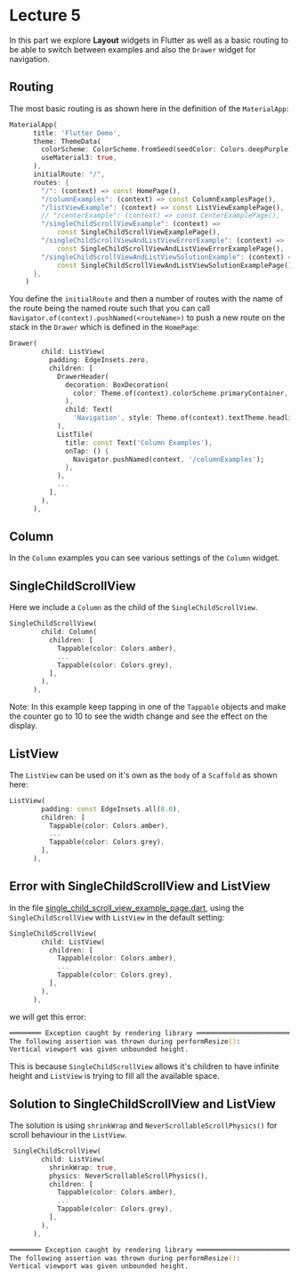 # Lecture 5

In this part we explore **Layout** widgets in Flutter as well as a basic routing to be able to switch between examples and also the `Drawer` widget for navigation.

## Routing

The most basic routing is as shown here in the definition of the `MaterialApp`:
```dart
MaterialApp(
      title: 'Flutter Demo',
      theme: ThemeData(
        colorScheme: ColorScheme.fromSeed(seedColor: Colors.deepPurple),
        useMaterial3: true,
      ),
      initialRoute: "/",
      routes: {
        "/": (context) => const HomePage(),
        "/columnExamples": (context) => const ColumnExamplesPage(),
        "/listViewExample": (context) => const ListViewExamplePage(),
        // "/centerExample": (context) => const CenterExamplePage(),
        "/singleChildScrollViewExample": (context) =>
            const SingleChildScrollViewExamplePage(),
        "/singleChildScrollViewAndListViewErrorExample": (context) =>
            const SingleChildScrollViewAndListViewErrorExamplePage(),
        "/singleChildScrollViewAndListViewSolutionExample": (context) =>
            const SingleChildScrollViewAndListViewSolutionExamplePage(),
      },
    )
```
You define the `initialRoute` and then a number of routes with the name of the route being the named route such that you can call `Navigator.of(context).pushNamed(<routeName>)` to push a new route on the stack in the `Drawer` which is defined in the `HomePage`:
```dart
Drawer(
        child: ListView(
          padding: EdgeInsets.zero,
          children: [
            DrawerHeader(
              decoration: BoxDecoration(
                color: Theme.of(context).colorScheme.primaryContainer,
              ),
              child: Text(
                'Navigation', style: Theme.of(context).textTheme.headlineMedium,),
            ),
            ListTile(
              title: const Text('Column Examples'),
              onTap: () {
                Navigator.pushNamed(context, '/columnExamples');
              },
            ),
            ...
          ],
        ),
      ),
```

## Column
In the `Column` examples you can see various settings of the `Column` widget.



## SingleChildScrollView
Here we include a `Column` as the child of the `SingleChildScrollView`.
```dart
SingleChildScrollView(
        child: Column(
          children: [
            Tappable(color: Colors.amber),
            ...
            Tappable(color: Colors.grey),
          ],
        ),
      ),
```
Note: In this example keep tapping in one of the `Tappable` objects and make the counter go to 10 to see the width change and see the effect on the display.

## ListView

The `ListView` can be used on it's own as the `body` of a `Scaffold` as shown here:
```dart
ListView(
        padding: const EdgeInsets.all(8.0),
        children: [
          Tappable(color: Colors.amber),
          ...
          Tappable(color: Colors.grey),
        ],
      ),
```

## Error with SingleChildScrollView and ListView
In the file [single_child_scroll_view_example_page.dart](/lib/pages/single_child_scroll_view_example_page.dart), using the `SingleChildScrollView` with `ListView` in the default setting:
```dart
SingleChildScrollView(
        child: ListView(
          children: [
            Tappable(color: Colors.amber),
            ...
            Tappable(color: Colors.grey),
          ],
        ),
      ),
```
we will get this error:
```zsh
════════ Exception caught by rendering library ═════════════════════════════════
The following assertion was thrown during performResize():
Vertical viewport was given unbounded height.
```
This is because `SingleChildScrollView` allows it's children to have infinite height and `ListView` is trying to fill all the available space.

## Solution to SingleChildScrollView and ListView
The solution is using `shrinkWrap` and `NeverScrollableScrollPhysics()` for scroll behaviour in the `ListView`.
```dart
 SingleChildScrollView(
        child: ListView(
          shrinkWrap: true,
          physics: NeverScrollableScrollPhysics(),
          children: [
            Tappable(color: Colors.amber),
            ...
            Tappable(color: Colors.grey),
          ],
        ),
      ),
```


```zsh
════════ Exception caught by rendering library ═════════════════════════════════
The following assertion was thrown during performResize():
Vertical viewport was given unbounded height.
```
